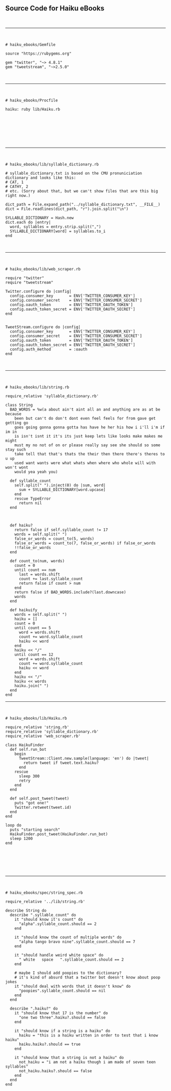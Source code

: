  Source Code for Haiku eBooks
----------------

<br />

************

<br />

    # haiku_ebooks/Gemfile

    source "https://rubygems.org"

    gem "twitter", "~> 4.8.1"
    gem "tweetstream", "~>2.5.0"

<br />

************

<br />

    # haiku_ebooks/Procfile

    haiku: ruby lib/Haiku.rb

<br />


<br />
<br />
<br />
<br />

************

<br />

    # haiku_ebooks/lib/syllable_dictionary.rb

    # syllable_dictionary.txt is based on the CMU pronuniciation dictionary and looks like this:
    # CAT, 1
    # CATHY, 2
    # etc. (Sorry about that, but we can't show files that are this big right now.)

    dict_path = File.expand_path("../syllable_dictionary.txt", __FILE__)
    dict = File.readlines(dict_path, "r").join.split("\n")

    SYLLABLE_DICTIONARY = Hash.new
    dict.each do |entry|
      word, syllables = entry.strip.split(",")
      SYLLABLE_DICTIONARY[word] = syllables.to_i
    end

<br />

************

<br />

    # haiku_ebooks/lib/web_scraper.rb

    require "twitter"
    require "tweetstream"

    Twitter.configure do |config|
      config.consumer_key       = ENV['TWITTER_CONSUMER_KEY']
      config.consumer_secret    = ENV['TWITTER_CONSUMER_SECRET']
      config.oauth_token        = ENV['TWITTER_OAUTH_TOKEN']
      config.oauth_token_secret = ENV['TWITTER_OAUTH_SECRET']
    end


    TweetStream.configure do |config|
      config.consumer_key       = ENV['TWITTER_CONSUMER_KEY']
      config.consumer_secret    = ENV['TWITTER_CONSUMER_SECRET']
      config.oauth_token        = ENV['TWITTER_OAUTH_TOKEN']
      config.oauth_token_secret = ENV['TWITTER_OAUTH_SECRET']
      config.auth_method        = :oauth
    end

<br />

************

<br />

    # haiku_ebooks/lib/string.rb

    require_relative 'syllable_dictionary.rb'

    class String
      BAD_WORDS = %w(a about ain't aint all an and anything are as at be because
        been but can't do don't dont even feel feels for from gave get getting go
        goes going gonna gonna gotta has have he her his how i i'll i'm if im in
        is isn't isnt it it's its just keep lets like looks make makes me might
        must my no not of on or please really say see she should so some stay such
        take tell that that's thats the their then there there's theres to u up
        used want wants were what whats when where who whole will with won't wont
        would yea yeah you)

      def syllable_count
        self.split(" ").inject(0) do |sum, word|
          sum + SYLLABLE_DICTIONARY[word.upcase]
        end
        rescue TypeError
          return nil
      end



      def haiku?
        return false if self.syllable_count != 17
        words = self.split(" ")
        false_or_words = count_to(5, words)
        false_or_words = count_to(7, false_or_words) if false_or_words
        !!false_or_words
      end

      def count_to(num, words)
        count = 0
        until count == num
          last = words.shift
          count += last.syllable_count
          return false if count > num
        end
        return false if BAD_WORDS.include?(last.downcase)
        words
      end

      def haikuify
        words = self.split(" ")
        haiku = []
        count = 0
        until count == 5
          word = words.shift
          count += word.syllable_count
          haiku << word
        end
        haiku << "/"
        until count == 12
          word = words.shift
          count += word.syllable_count
          haiku << word
        end
        haiku << "/"
        haiku << words
        haiku.join(" ")
      end
    end


************

<br />



    # haiku_ebooks/lib/Haiku.rb

    require_relative 'string.rb'
    require_relative 'syllable_dictionary.rb'
    require_relative 'web_scraper.rb'

    class HaikuFinder
      def self.run_bot
        begin
          TweetStream::Client.new.sample(language: 'en') do |tweet|
            return tweet if tweet.text.haiku?
          end
        rescue
          sleep 300
          retry
        end
      end

      def self.post_tweet(tweet)
        puts "got one!"
        Twitter.retweet(tweet.id)
      end
    end

    loop do
      puts "starting search"
      HaikuFinder.post_tweet(HaikuFinder.run_bot)
      sleep 1200
    end


<br />
<br /><br /><br />

************

<br />

    # haiku_ebooks/spec/string_spec.rb

    require_relative '../lib/string.rb'

    describe String do
      describe ".syllable_count" do
        it "should know it's count" do
          "alpha".syllable_count.should == 2
        end

        it "should know the count of multiple words" do
          "alpha tango bravo nine".syllable_count.should == 7
        end

        it "should handle weird white space" do
          " white   space   ".syllable_count.should == 2
        end

        # maybe I should add poopies to the dictionary?
        # it's kind of absurd that a twitter bot doesn't know about poop jokes
        it "should deal with words that it doesn't know" do
          "poopies".syllable_count.should == nil
        end
      end

      describe ".haiku?" do
        it "should know that 17 is the number" do
          "one two three".haiku?.should == false
        end

        it "should know if a string is a haiku" do
          haiku = "this is a haiku written in order to test that i know haiku"
          haiku.haiku?.should == true
        end

        it "should know that a string is not a haiku" do
          not_haiku = "i am not a haiku though i am made of seven teen syllables"
          not_haiku.haiku?.should == false
        end
      end
    end

<br />

